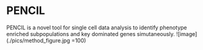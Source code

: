 # PENCIL
PENCIL is a novel tool for single cell data analysis to identify phenotype enriched subpopulations and key dominated genes simutaneously.
![image](./pics/method_figure.jpg =100)
